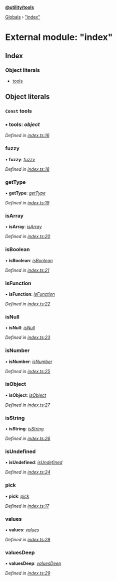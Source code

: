 **[@utility/tools](../README.md)**

[Globals](../globals.md) › ["index"](_index_.md)

# External module: "index"

## Index

### Object literals

* [tools](_index_.md#const-tools)

## Object literals

### `Const` tools

### ▪ **tools**: *object*

*Defined in [index.ts:16](https://github.com/Wimjiang/utility/blob/23b6715/src/index.ts#L16)*

###  fuzzy

• **fuzzy**: *[fuzzy](_fuzzy_.md#fuzzy)*

*Defined in [index.ts:18](https://github.com/Wimjiang/utility/blob/23b6715/src/index.ts#L18)*

###  getType

• **getType**: *[getType](_type_.md#gettype)*

*Defined in [index.ts:19](https://github.com/Wimjiang/utility/blob/23b6715/src/index.ts#L19)*

###  isArray

• **isArray**: *[isArray](_type_.md#isarray)*

*Defined in [index.ts:20](https://github.com/Wimjiang/utility/blob/23b6715/src/index.ts#L20)*

###  isBoolean

• **isBoolean**: *[isBoolean](_type_.md#isboolean)*

*Defined in [index.ts:21](https://github.com/Wimjiang/utility/blob/23b6715/src/index.ts#L21)*

###  isFunction

• **isFunction**: *[isFunction](_type_.md#isfunction)*

*Defined in [index.ts:22](https://github.com/Wimjiang/utility/blob/23b6715/src/index.ts#L22)*

###  isNull

• **isNull**: *[isNull](_type_.md#isnull)*

*Defined in [index.ts:23](https://github.com/Wimjiang/utility/blob/23b6715/src/index.ts#L23)*

###  isNumber

• **isNumber**: *[isNumber](_type_.md#isnumber)*

*Defined in [index.ts:25](https://github.com/Wimjiang/utility/blob/23b6715/src/index.ts#L25)*

###  isObject

• **isObject**: *[isObject](_type_.md#isobject)*

*Defined in [index.ts:27](https://github.com/Wimjiang/utility/blob/23b6715/src/index.ts#L27)*

###  isString

• **isString**: *[isString](_type_.md#isstring)*

*Defined in [index.ts:26](https://github.com/Wimjiang/utility/blob/23b6715/src/index.ts#L26)*

###  isUndefined

• **isUndefined**: *[isUndefined](_type_.md#isundefined)*

*Defined in [index.ts:24](https://github.com/Wimjiang/utility/blob/23b6715/src/index.ts#L24)*

###  pick

• **pick**: *[pick](_pick_.md#pick)*

*Defined in [index.ts:17](https://github.com/Wimjiang/utility/blob/23b6715/src/index.ts#L17)*

###  values

• **values**: *[values](_values_.md#values)*

*Defined in [index.ts:28](https://github.com/Wimjiang/utility/blob/23b6715/src/index.ts#L28)*

###  valuesDeep

• **valuesDeep**: *[valuesDeep](_valuesdeep_.md#valuesdeep)*

*Defined in [index.ts:29](https://github.com/Wimjiang/utility/blob/23b6715/src/index.ts#L29)*